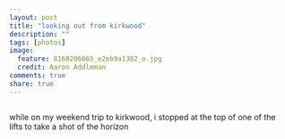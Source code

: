 ```yaml
---
layout: post
title: "looking out from kirkwood"
description: ""
tags: [photos]
image:
  feature: 8160206665_e2eb9a1382_o.jpg
  credit: Aaron Addleman
comments: true
share: true
---
```



<div class="flickr-frame">
<a href="http://www.flickr.com/photos/ocyrus/4562176817/" title="photo sharing"><img src="http://farm4.static.flickr.com/3146/4562176817_78f5038ebc.jpg" class="flickr-photo" alt=""></a>
</div>
<p class="flickr-yourcomment">
while on my weekend trip to kirkwood, i stopped at the top of one of the<br>
lifts to take a shot of the horizon
</p>
